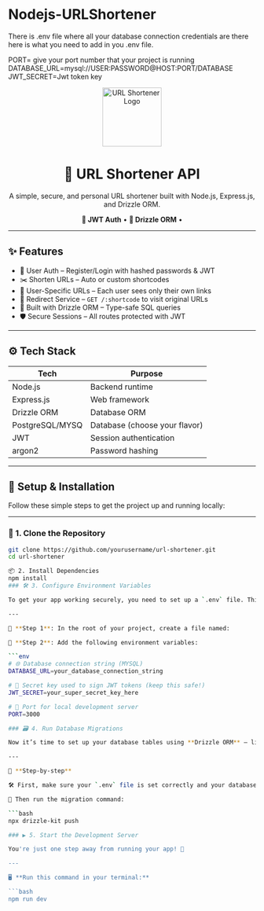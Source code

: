 # Nodejs-URLShortener
There is .env file where all your database connection credentials are there here is what you need to add in you .env file.

PORT= give your port number that your project is running
DATABASE_URL=mysql://USER:PASSWORD@HOST:PORT/DATABASE
JWT_SECRET=Jwt token key 
<div align="center">
  <img src="https://media.giphy.com/media/3oEjI6SIIHBdRxXI40/giphy.gif" width="120" alt="URL Shortener Logo" />
  <h1>🔗 URL Shortener API</h1>
  <p>A simple, secure, and personal URL shortener built with Node.js, Express.js, and Drizzle ORM.</p>
  <p><strong>🔐 JWT Auth</strong> • <strong>🧾 Drizzle ORM</strong> • 
</div>

---

## ✨ Features

- 🔐 User Auth – Register/Login with hashed passwords & JWT  
- ✂️ Shorten URLs – Auto or custom shortcodes  
- 👤 User-Specific URLs – Each user sees only their own links  
- 🚀 Redirect Service – `GET /:shortcode` to visit original URLs  
- 🧾 Built with Drizzle ORM – Type-safe SQL queries  
- 🛡️ Secure Sessions – All routes protected with JWT  

---

## ⚙️ Tech Stack

| Tech             | Purpose                          |
|------------------|----------------------------------|
| Node.js          | Backend runtime                  |
| Express.js       | Web framework                    |
| Drizzle ORM      | Database ORM                     |
| PostgreSQL/MYSQ  | Database (choose your flavor)    |
| JWT              | Session authentication           |
| argon2           | Password hashing                 |

---

## 🔧 Setup & Installation

Follow these simple steps to get the project up and running locally:

---

### 📁 1. Clone the Repository

```bash
git clone https://github.com/yourusername/url-shortener.git
cd url-shortener

📦 2. Install Dependencies
npm install
### 🛠️ 3. Configure Environment Variables

To get your app working securely, you need to set up a `.env` file. Think of this as your **secret config vault** 🔐.

---

📂 **Step 1**: In the root of your project, create a file named:

📄 **Step 2**: Add the following environment variables:

```env
# 🌐 Database connection string (MYSQL)
DATABASE_URL=your_database_connection_string

# 🔐 Secret key used to sign JWT tokens (keep this safe!)
JWT_SECRET=your_super_secret_key_here

# 🚪 Port for local development server
PORT=3000

### 🗃️ 4. Run Database Migrations

Now it’s time to set up your database tables using **Drizzle ORM** — like planting the seeds for your app 🌱.

---

🚀 **Step-by-step**

🛠️ First, make sure your `.env` file is set correctly and your database is running.

🧱 Then run the migration command:

```bash
npx drizzle-kit push

### ▶️ 5. Start the Development Server

You're just one step away from running your app! 🚀

---

🖥️ **Run this command in your terminal:**

```bash
npm run dev


